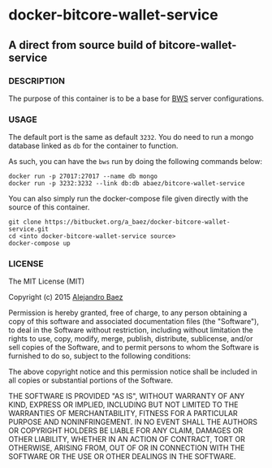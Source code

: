 # docker-bitcore-wallet-service
## A direct from source build of bitcore-wallet-service

### DESCRIPTION
The purpose of this container is to be a base for [BWS](https://github.com/bitpay/bitcore-wallet-service)
server configurations.

### USAGE
The default port is the same as default `3232`. You do need to run a mongo
database linked as `db` for the container to function.

As such, you can have the `bws` run by doing the following commands below:

```
docker run -p 27017:27017 --name db mongo
docker run -p 3232:3232 --link db:db abaez/bitcore-wallet-service
```
You can also simply run the docker-compose file given directly with the source
of this container.

```
git clone https://bitbucket.org/a_baez/docker-bitcore-wallet-service.git
cd <into docker-bitcore-wallet-service source>
docker-compose up
```

### LICENSE
The MIT License (MIT)

Copyright (c) 2015 [Alejandro Baez](https://twitter.com/a_baez)

Permission is hereby granted, free of charge, to any person obtaining a copy
of this software and associated documentation files (the "Software"), to deal
in the Software without restriction, including without limitation the rights
to use, copy, modify, merge, publish, distribute, sublicense, and/or sell
copies of the Software, and to permit persons to whom the Software is
furnished to do so, subject to the following conditions:

The above copyright notice and this permission notice shall be included in
all copies or substantial portions of the Software.

THE SOFTWARE IS PROVIDED "AS IS", WITHOUT WARRANTY OF ANY KIND, EXPRESS OR
IMPLIED, INCLUDING BUT NOT LIMITED TO THE WARRANTIES OF MERCHANTABILITY,
FITNESS FOR A PARTICULAR PURPOSE AND NONINFRINGEMENT. IN NO EVENT SHALL THE
AUTHORS OR COPYRIGHT HOLDERS BE LIABLE FOR ANY CLAIM, DAMAGES OR OTHER
LIABILITY, WHETHER IN AN ACTION OF CONTRACT, TORT OR OTHERWISE, ARISING FROM,
OUT OF OR IN CONNECTION WITH THE SOFTWARE OR THE USE OR OTHER DEALINGS IN
THE SOFTWARE.
